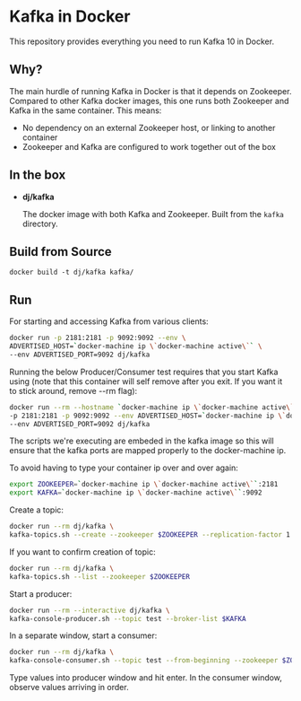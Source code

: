 Kafka in Docker
===

This repository provides everything you need to run Kafka 10 in Docker.


Why?
---
The main hurdle of running Kafka in Docker is that it depends on Zookeeper.
Compared to other Kafka docker images, this one runs both Zookeeper and Kafka
in the same container. This means:

* No dependency on an external Zookeeper host, or linking to another container
* Zookeeper and Kafka are configured to work together out of the box

In the box
---
* **dj/kafka**

  The docker image with both Kafka and Zookeeper. Built from the `kafka`
  directory.


Build from Source
---

    docker build -t dj/kafka kafka/


Run
---
For starting and accessing Kafka from various clients:

```bash
docker run -p 2181:2181 -p 9092:9092 --env \
ADVERTISED_HOST=`docker-machine ip \`docker-machine active\`` \
--env ADVERTISED_PORT=9092 dj/kafka
```

Running the below Producer/Consumer test requires that you start Kafka using (note that this container will self remove after you exit.  If you want it to stick around, remove --rm flag):

```bash
docker run --rm --hostname `docker-machine ip \`docker-machine active\`` \
-p 2181:2181 -p 9092:9092 --env ADVERTISED_HOST=`docker-machine ip \`docker-machine active\`` \
--env ADVERTISED_PORT=9092 dj/kafka
```

The scripts we're executing are embeded in the kafka image so this will ensure that the kafka ports are mapped properly to the docker-machine ip.  

To avoid having to type your container ip over and over again:

```bash
export ZOOKEEPER=`docker-machine ip \`docker-machine active\``:2181
export KAFKA=`docker-machine ip \`docker-machine active\``:9092
```

Create a topic:

```bash
docker run --rm dj/kafka \
kafka-topics.sh --create --zookeeper $ZOOKEEPER --replication-factor 1 --partitions 1 --topic test
```
If you want to confirm creation of topic:

```bash
docker run --rm dj/kafka \
kafka-topics.sh --list --zookeeper $ZOOKEEPER
```

Start a producer:

```bash
docker run --rm --interactive dj/kafka \
kafka-console-producer.sh --topic test --broker-list $KAFKA
```

In a separate window, start a consumer:

```bash
docker run --rm dj/kafka \
kafka-console-consumer.sh --topic test --from-beginning --zookeeper $ZOOKEEPER
```

Type values into producer window and hit enter.  In the consumer window, observe values arriving in order.


